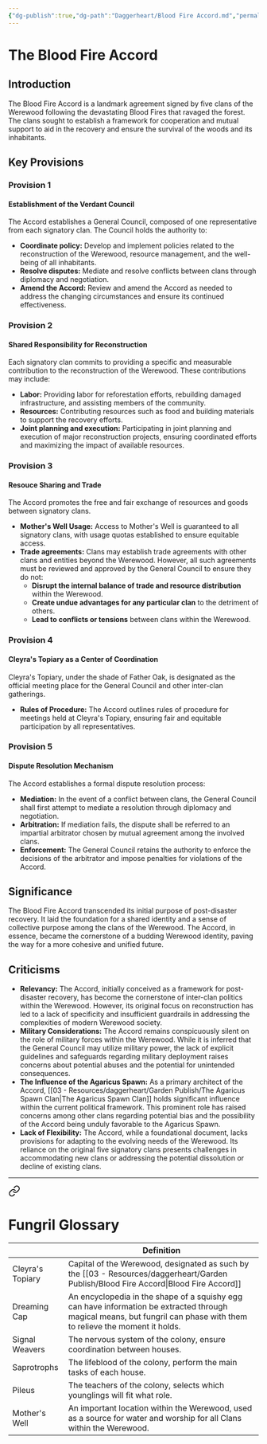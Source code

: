 ```yaml
---
{"dg-publish":true,"dg-path":"Daggerheart/Blood Fire Accord.md","permalink":"/daggerheart/blood-fire-accord/","tags":["Worldbuilding"]}
---
```


# The Blood Fire Accord
## **Introduction**

The Blood Fire Accord is a landmark agreement signed by five clans of the Werewood following the devastating Blood Fires that ravaged the forest. The clans sought to establish a framework for cooperation and mutual support to aid in the recovery and ensure the survival of the woods and its inhabitants.

## **Key Provisions**

### Provision 1 
#### **Establishment of the Verdant Council**
The Accord establishes a General Council, composed of one representative from each signatory clan. The Council holds the authority to:
- **Coordinate policy:** Develop and implement policies related to the reconstruction of the Werewood, resource management, and the well-being of all inhabitants.
- **Resolve disputes:** Mediate and resolve conflicts between clans through diplomacy and negotiation.
- **Amend the Accord:** Review and amend the Accord as needed to address the changing circumstances and ensure its continued effectiveness.

### Provision 2
#### **Shared Responsibility for Reconstruction**
Each signatory clan commits to providing a specific and measurable contribution to the reconstruction of the Werewood. These contributions may include:
- **Labor:** Providing labor for reforestation efforts, rebuilding damaged infrastructure, and assisting members of the community.
- **Resources:** Contributing resources such as food and building materials to support the recovery efforts.
- **Joint planning and execution:** Participating in joint planning and execution of major reconstruction projects, ensuring coordinated efforts and maximizing the impact of available resources.
### Provision 3

#### **Resouce Sharing and Trade**
The Accord promotes the free and fair exchange of resources and goods between signatory clans.
- **Mother's Well Usage:** Access to Mother's Well is guaranteed to all signatory clans, with usage quotas established to ensure equitable access.
- **Trade agreements:** Clans may establish trade agreements with other clans and entities beyond the Werewood. However, all such agreements must be reviewed and approved by the General Council to ensure they do not:
	- **Disrupt the internal balance of trade and resource distribution** within the Werewood.
	- **Create undue advantages for any particular clan** to the detriment of others.
	- **Lead to conflicts or tensions** between clans within the Werewood.
### Provision 4

#### **Cleyra's Topiary as a Center of Coordination**
Cleyra's Topiary, under the shade of Father Oak, is designated as the official meeting place for the General Council and other inter-clan gatherings.
- **Rules of Procedure:** The Accord outlines rules of procedure for meetings held at Cleyra's Topiary, ensuring fair and equitable participation by all representatives.
### Provision 5

#### **Dispute Resolution Mechanism**
The Accord establishes a formal dispute resolution process:
- **Mediation:** In the event of a conflict between clans, the General Council shall first attempt to mediate a resolution through diplomacy and negotiation.
- **Arbitration:** If mediation fails, the dispute shall be referred to an impartial arbitrator chosen by mutual agreement among the involved clans.
- **Enforcement:** The General Council retains the authority to enforce the decisions of the arbitrator and impose penalties for violations of the Accord.


## **Significance**

The Blood Fire Accord transcended its initial purpose of post-disaster recovery. It laid the foundation for a shared identity and a sense of collective purpose among the clans of the Werewood. The Accord, in essence, became the cornerstone of a budding Werewood identity, paving the way for a more cohesive and unified future.

## **Criticisms**

- **Relevancy:** The Accord, initially conceived as a framework for post-disaster recovery, has become the cornerstone of inter-clan politics within the Werewood. However, its original focus on reconstruction has led to a lack of specificity and insufficient guardrails in addressing the complexities of modern Werewood society.
- **Military Considerations:** The Accord remains conspicuously silent on the role of military forces within the Werewood. While it is inferred that the General Council may utilize military power, the lack of explicit guidelines and safeguards regarding military deployment raises concerns about potential abuses and the potential for unintended consequences.
- **The Influence of the Agaricus Spawn:** As a primary architect of the Accord, [[03 - Resources/daggerheart/Garden Publish/The Agaricus Spawn Clan\|The Agaricus Spawn Clan]] holds significant influence within the current political framework. This prominent role has raised concerns among other clans regarding potential bias and the possibility of the Accord being unduly favorable to the Agaricus Spawn.
- **Lack of Flexibility:** The Accord, while a foundational document, lacks provisions for adapting to the evolving needs of the Werewood. Its reliance on the original five signatory clans presents challenges in accommodating new clans or addressing the potential dissolution or decline of existing clans.
___

<div class="transclusion internal-embed is-loaded"><a class="markdown-embed-link" href="/daggerheart/fungril-glossary/" aria-label="Open link"><svg xmlns="http://www.w3.org/2000/svg" width="24" height="24" viewBox="0 0 24 24" fill="none" stroke="currentColor" stroke-width="2" stroke-linecap="round" stroke-linejoin="round" class="svg-icon lucide-link"><path d="M10 13a5 5 0 0 0 7.54.54l3-3a5 5 0 0 0-7.07-7.07l-1.72 1.71"></path><path d="M14 11a5 5 0 0 0-7.54-.54l-3 3a5 5 0 0 0 7.07 7.07l1.71-1.71"></path></svg></a><div class="markdown-embed">




# Fungril Glossary

|                  | Definition                                                                                                                                                             |
| ---------------- | ---------------------------------------------------------------------------------------------------------------------------------------------------------------------- |
| Cleyra's Topiary | Capital of the Werewood, designated as such by the [[03 - Resources/daggerheart/Garden Publish/Blood Fire Accord\|Blood Fire Accord]]                                                                                               |
| Dreaming Cap     | An encyclopedia in the shape of a squishy egg can have information be extracted through magical means, but fungril can phase with them to relieve the moment it holds. |
| Signal Weavers   | The nervous system of the colony, ensure coordination between houses.                                                                                                  |
| Saprotrophs      | The lifeblood of the colony, perform the main tasks of each house.                                                                                                     |
| Pileus           | The teachers of the colony, selects which younglings will fit what role.                                                                                               |
| Mother's Well    | An important location within the Werewood, used as a source for water and worship for all Clans within the Werewood.                                                   |


</div></div>
